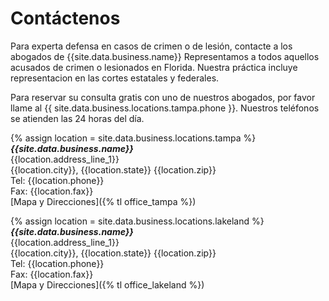 # Contáctenos

Para experta defensa en casos de crimen o de lesión, contacte a los abogados de {{site.data.business.name}}
Representamos a todos aquellos acusados de crimen o lesionados en Florida.
Nuestra práctica incluye representacion en las cortes estatales y federales.

Para reservar su consulta gratis con uno de nuestros abogados, por favor llame al {{ site.data.business.locations.tampa.phone }}.
Nuestros teléfonos se atienden las 24 horas del día.

{% assign location = site.data.business.locations.tampa %}  
***{{site.data.business.name}}***  
{{location.address_line_1}}  
{{location.city}}, {{location.state}} {{location.zip}}  
Tel: {{location.phone}}  
Fax: {{location.fax}}  
[Mapa y Direcciones]({% tl office_tampa %})

{% assign location = site.data.business.locations.lakeland %}
***{{site.data.business.name}}***  
{{location.address_line_1}}  
{{location.city}}, {{location.state}} {{location.zip}}  
Tel: {{location.phone}}  
Fax: {{location.fax}}  
[Mapa y Direcciones]({% tl office_lakeland %})
